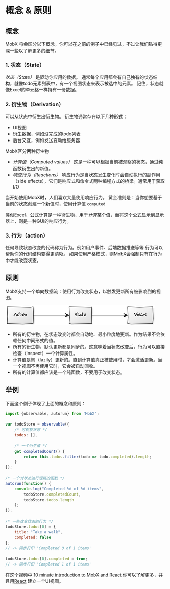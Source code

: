 # 概念 & 原则

## 概念

MobX 将会区分以下概念，你可以在之前的例子中已经见过，不过让我们钻得更深一些以了解更多的细节。

### 1. 状态（State）

_状态（State）_ 是驱动你应用的数据。
通常每个应用都会有自己独有的状态结构，就像todo元素列表中，有一个视图状态来表示被选中的元素。
记住，状态就像Excel的单元格一样持有一份数据。

### 2. 衍生物（Derivation）

可以从状态中衍生出衍生物。
衍生物通常存在以下几种形式：

* UI视图
* 衍生数据，例如没完成的todo列表
* 后台交互，例如发送变动给服务器

MobX区分两种衍生物

* *计算值（Computed values）* 这是一种可以根据当前被观察的状态，通过纯函数衍生出的新值。
* *响应行为（Reactions）* 响应行为是当状态发生变化时会自动执行的副作用（side effects），它们是响应式和命令式两种编程方式的桥梁。通常用于获取I/O

当开始使用MobX时，人们喜欢大量使用响应行为。
黄金准则是：当你想要基于当前的状态创建一个新值时，使用计算值 `computed`

类似Excel，公式计算是一种衍生物，用于*计算*某个值，而将这个公式显示到显示器上，则是一种GUI的响应行为。


### 3. 行为（action）

任何导致状态改变的代码称为行为。例如用户事件、后端数据推送等等
行为可以帮助你的代码结构变得更清晰。
如果使用严格模式，则MobX会强制只有在行为中才能改变状态。



## 原则

MobX支持一个单向数据流：使用行为改变状态，以触发更新所有被影响到的视图。

![Action, State, View](../images/action-state-view.png)

* 所有的衍生物，在状态改变时都会自动地、最小粒度地更新。作为结果不会依赖任何中间形式的值。
* 所有的衍生物，默认更新都是同步的。这意味着当状态改变后，行为可以直接检查（inspect）一个计算属性。
* 计算值是懒（lazily）更新的。直到计算值真正被使用时，才会激活更新。当一个视图不再使用它时，它会被自动回收。
* 所有的计算值都应该是一个纯函数，不要用于改变状态。

## 举例

下面这个例子体现了上面的概念和原则：

```javascript
import {observable, autorun} from 'MobX';

var todoStore = observable({
	/* 可观察状态 */
	todos: [],

	/* 一个衍生值 */
	get completedCount() {
		return this.todos.filter(todo => todo.completed).length;
	}
});

/* 一个对状态进行观察的函数 */
autorun(function() {
	console.log("Completed %d of %d items",
		todoStore.completedCount,
		todoStore.todos.length
	);
});

/* 一些改变状态的行为 */
todoStore.todos[0] = {
	title: "Take a walk",
	completed: false
};
// -> 同步打印 'Completed 0 of 1 items'

todoStore.todos[0].completed = true;
// -> 同步打印 'Completed 1 of 1 items'

```

在这个视频中 [10 minute introduction to MobX and React](https://MobXjs.github.io/MobX/getting-started.html) 你可以了解更多，并且用[React](https://facebook.github.io/react/) 建立一个UI视图。